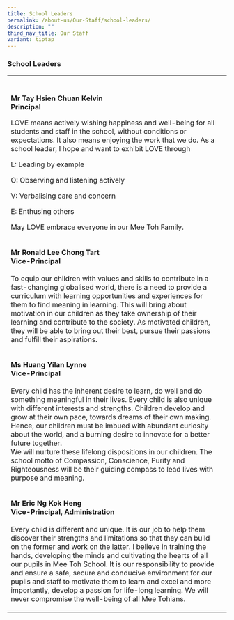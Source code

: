```yaml
---
title: School Leaders
permalink: /about-us/Our-Staff/school-leaders/
description: ""
third_nav_title: Our Staff
variant: tiptap
---
```

<h3>School Leaders</h3>
<table style="minWidth: 50px">
<colgroup>
<col>
<col>
</colgroup>
<tbody>
<tr>
<th rowspan="1" colspan="1">
<p></p>
</th>
<th rowspan="1" colspan="1">
<p></p>
</th>
</tr>
<tr>
<td rowspan="1" colspan="1">
<p><strong>Mr Tay Hsien Chuan Kelvin <br>Principal </strong>
<br>
</p>
<p>LOVE means actively wishing happiness and well-being for all students
and staff in the school, without conditions or expectations. It also means
enjoying the work that we do. As a school leader, I hope and want to exhibit
LOVE through</p>
<p>L: Leading by example</p>
<p>O: Observing and listening actively</p>
<p>V: Verbalising care and concern</p>
<p>E: Enthusing others</p>
<p>May LOVE embrace everyone in our Mee Toh Family.</p>
</td>
<td rowspan="1" colspan="1">
<p></p>
</td>
</tr>
<tr>
<td rowspan="1" colspan="1">
<p><strong>Mr Ronald Lee Chong Tart <br>Vice-Principal </strong>
<br>
<br>To equip our children with values and skills to contribute in a fast-changing
globalised world, there is a need to provide a curriculum with learning
opportunities and experiences for them to find meaning in learning. This
will bring about motivation in our children as they take ownership of their
learning and contribute to the society. As motivated children, they will
be able to bring out their best, pursue their passions and fulfill their
aspirations.</p>
</td>
<td rowspan="1" colspan="1">
<p></p>
</td>
</tr>
<tr>
<td rowspan="1" colspan="1">
<p><strong>Ms Huang Yilan Lynne <br>Vice-Principal </strong>
<br>
<br>Every child has the inherent desire to learn, do well and do something
meaningful in their lives. Every child is also unique with different interests
and strengths. Children develop and grow at their own pace, towards dreams
of their own making. Hence, our children must be imbued with abundant curiosity
about the world, and a burning desire to innovate for a better future together.
<br>We will nurture these lifelong dispositions in our children. The school
motto of Compassion, Conscience, Purity and Righteousness will be their
guiding compass to lead lives with purpose and meaning.</p>
</td>
<td rowspan="1" colspan="1">
<p></p>
</td>
</tr>
<tr>
<td rowspan="1" colspan="1">
<p><strong>Mr Eric Ng Kok Heng <br>Vice-Principal, Administration</strong>
<br>
<br>Every child is different and unique. It is our job to help them discover
their strengths and limitations so that they can build on the former and
work on the latter. I believe in training the hands, developing the minds
and cultivating the hearts of all our pupils in Mee Toh School. It is our
responsibility to provide and ensure a safe, secure and conducive environment
for our pupils and staff to motivate them to learn and excel and more importantly,
develop a passion for life-long learning. We will never compromise the
well-being of all Mee Tohians.</p>
</td>
<td rowspan="1" colspan="1">
<p></p>
</td>
</tr>
</tbody>
</table>
<p></p>